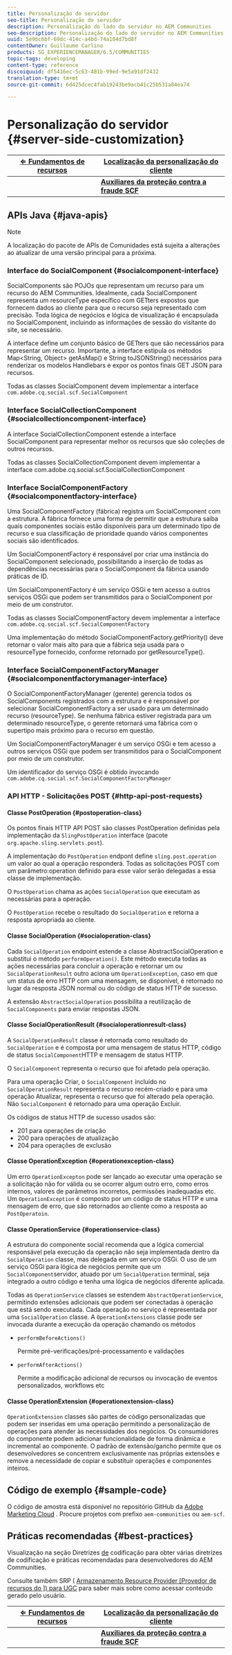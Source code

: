 ```yaml
---
title: Personalização do servidor
seo-title: Personalização do servidor
description: Personalização do lado do servidor no AEM Communities
seo-description: Personalização do lado do servidor no AEM Communities
uuid: 5e9bc6bf-69dc-414c-a4bd-74a104d7bd8f
contentOwner: Guillaume Carlino
products: SG_EXPERIENCEMANAGER/6.5/COMMUNITIES
topic-tags: developing
content-type: reference
discoiquuid: df5416ec-5c63-481b-99ed-9e5a91df2432
translation-type: tm+mt
source-git-commit: 6d425dcec4fab19243be9acb41c25b531a84ea74

---
```



# Personalização do servidor {#server-side-customization}

| **[⇐ Fundamentos de recursos](essentials.md)** | **[Localização da personalização do cliente](client-customize.md)** |
|---|---|
|  | **[Auxiliares da proteção contra a fraude SCF](handlebars-helpers.md)** |

## APIs Java {#java-apis}

>[!NOTE]
>
>A localização do pacote de APIs de Comunidades está sujeita a alterações ao atualizar de uma versão principal para a próxima.


### Interface do SocialComponent {#socialcomponent-interface}

SocialComponents são POJOs que representam um recurso para um recurso do AEM Communities. Idealmente, cada SocialComponent representa um resourceType específico com GETters expostos que fornecem dados ao cliente para que o recurso seja representado com precisão. Toda lógica de negócios e lógica de visualização é encapsulada no SocialComponent, incluindo as informações de sessão do visitante do site, se necessário.

A interface define um conjunto básico de GETters que são necessários para representar um recurso. Importante, a interface estipula os métodos Map&lt;String, Object> getAsMap() e String toJSONString() necessários para renderizar os modelos Handlebars e expor os pontos finais GET JSON para recursos.

Todas as classes SocialComponent devem implementar a interface `com.adobe.cq.social.scf.SocialComponent`

### Interface SocialCollectionComponent {#socialcollectioncomponent-interface}

A interface SocialCollectionComponent estende a interface SocialComponent para representar melhor os recursos que são coleções de outros recursos.

Todas as classes SocialCollectionComponent devem implementar a interface com.adobe.cq.social.scf.SocialCollectionComponent

### Interface SocialComponentFactory {#socialcomponentfactory-interface}

Uma SocialComponentFactory (fábrica) registra um SocialComponent com a estrutura. A fábrica fornece uma forma de permitir que a estrutura saiba quais componentes sociais estão disponíveis para um determinado tipo de recurso e sua classificação de prioridade quando vários componentes sociais são identificados.

Um SocialComponentFactory é responsável por criar uma instância do SocialComponent selecionado, possibilitando a inserção de todas as dependências necessárias para o SocialComponent da fábrica usando práticas de ID.

Um SocialComponentFactory é um serviço OSGi e tem acesso a outros serviços OSGi que podem ser transmitidos para o SocialComponent por meio de um construtor.

Todas as classes SocialComponentFactory devem implementar a interface `com.adobe.cq.social.scf.SocialComponentFactory`

Uma implementação do método SocialComponentFactory.getPriority() deve retornar o valor mais alto para que a fábrica seja usada para o resourceType fornecido, conforme retornado por getResourceType().

### Interface SocialComponentFactoryManager {#socialcomponentfactorymanager-interface}

O SocialComponentFactoryManager (gerente) gerencia todos os SocialComponents registrados com a estrutura e é responsável por selecionar SocialComponentFactory a ser usado para um determinado recurso (resourceType). Se nenhuma fábrica estiver registrada para um determinado resourceType, o gerente retornará uma fábrica com o supertipo mais próximo para o recurso em questão.

Um SocialComponentFactoryManager é um serviço OSGi e tem acesso a outros serviços OSGi que podem ser transmitidos para o SocialComponent por meio de um construtor.

Um identificador do serviço OSGi é obtido invocando `com.adobe.cq.social.scf.SocialComponentFactoryManager`

### API HTTP - Solicitações POST {#http-api-post-requests}

#### Classe PostOperation {#postoperation-class}

Os pontos finais HTTP API POST são classes PostOperation definidas pela implementação da `SlingPostOperation` interface (pacote `org.apache.sling.servlets.post`).

A implementação do `PostOperation` endpont define `sling.post.operation` um valor ao qual a operação responderá. Todas as solicitações POST com um parâmetro:operation definido para esse valor serão delegadas a essa classe de implementação.

O `PostOperation` chama as ações `SocialOperation` que executam as necessárias para a operação.

O `PostOperation` recebe o resultado do `SocialOperation` e retorna a resposta apropriada ao cliente.

#### Classe SocialOperation {#socialoperation-class}

Cada `SocialOperation` endpoint estende a classe AbstractSocialOperation e substitui o método `performOperation()`. Este método executa todas as ações necessárias para concluir a operação e retornar um ou `SocialOperationResult` outro aciona um `OperationException`, caso em que um status de erro HTTP com uma mensagem, se disponível, é retornado no lugar da resposta JSON normal ou do código de status HTTP de sucesso.

A extensão `AbstractSocialOperation` possibilita a reutilização de `SocialComponents` para enviar respostas JSON.

#### Classe SocialOperationResult {#socialoperationresult-class}

A `SocialOperationResult` classe é retornada como resultado do `SocialOperation` e é composta por uma mensagem de status HTTP, código de status `SocialComponent`HTTP e mensagem de status HTTP.

O `SocialComponent` representa o recurso que foi afetado pela operação.

Para uma operação Criar, o `SocialComponent` incluído no `SocialOperationResult` representa o recurso recém-criado e para uma operação Atualizar, representa o recurso que foi alterado pela operação. Não `SocialComponent` é retornado para uma operação Excluir.

Os códigos de status HTTP de sucesso usados são:

* 201 para operações de criação
* 200 para operações de atualização
* 204 para operações de exclusão

#### Classe OperationException {#operationexception-class}

Um erro `OperationExcepton` pode ser lançado ao executar uma operação se a solicitação não for válida ou se ocorrer algum outro erro, como erros internos, valores de parâmetros incorretos, permissões inadequadas etc. Um `OperationException` é composto por um código de status HTTP e uma mensagem de erro, que são retornados ao cliente como a resposta ao `PostOperatoin`.

#### Classe OperationService {#operationservice-class}

A estrutura do componente social recomenda que a lógica comercial responsável pela execução da operação não seja implementada dentro da `SocialOperation` classe, mas delegada em um serviço OSGi. O uso de um serviço OSGi para lógica de negócios permite que um `SocialComponent`servidor, atuado por um `SocialOperation` terminal, seja integrado a outro código e tenha uma lógica de negócios diferente aplicada.

Todas as `OperationService` classes se estendem `AbstractOperationService`, permitindo extensões adicionais que podem ser conectadas à operação que está sendo executada. Cada operação no serviço é representada por uma `SocialOperation` classe. A `OperationExtensions` classe pode ser invocada durante a execução da operação chamando os métodos

* `performBeforeActions()`

   Permite pré-verificações/pré-processamento e validações
* `performAfterActions()`

   Permite a modificação adicional de recursos ou invocação de eventos personalizados, workflows etc

#### Classe OperationExtension {#operationextension-class}

`OperationExtension` classes são partes de código personalizadas que podem ser inseridas em uma operação permitindo a personalização de operações para atender às necessidades dos negócios. Os consumidores do componente podem adicionar funcionalidade de forma dinâmica e incremental ao componente. O padrão de extensão/gancho permite que os desenvolvedores se concentrem exclusivamente nas próprias extensões e remove a necessidade de copiar e substituir operações e componentes inteiros.

## Código de exemplo {#sample-code}

O código de amostra está disponível no repositório GitHub da [Adobe Marketing Cloud](https://github.com/Adobe-Marketing-Cloud) . Procure projetos com prefixo `aem-communities` ou `aem-scf`.

## Práticas recomendadas   {#best-practices}

Visualização na seção Diretrizes [de](code-guide.md) codificação para obter várias diretrizes de codificação e práticas recomendadas para desenvolvedores do AEM Communities.

Consulte também SRP ( [Armazenamento Resource Provider [Provedor de recursos do ]) para UGC](srp.md) para saber mais sobre como acessar conteúdo gerado pelo usuário.

| **[⇐ Fundamentos de recursos](essentials.md)** | **[Localização da personalização do cliente](client-customize.md)** |
|---|---|
|  | **[Auxiliares da proteção contra a fraude SCF](handlebars-helpers.md)** |

